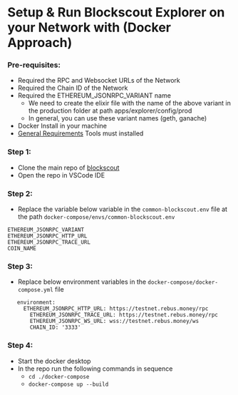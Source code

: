 # Setup & Run Blockscout Explorer on your Network with (Docker Approach)

### Pre-requisites:
- Required the RPC and Websocket URLs of the Network
- Required the Chain ID of the Network
- Required the ETHEREUM_JSONRPC_VARIANT name
  - We need to create the elixir file with the name of the above variant in the production folder at path apps/explorer/config/prod 
  - In general, you can use these variant names (geth, ganache)
- Docker Install in your machine
- [General Requirements](https://docs.blockscout.com/for-developers/information-and-settings/requirements) Tools must installed

### Step 1:
- Clone the main repo of [blockscout](https://github.com/blockscout/blockscout)
- Open the repo in VSCode IDE

### Step 2:
- Replace the variable below variable in the ```common-blockscout.env``` file at the path
```docker-compose/envs/common-blockscout.env```
```
ETHEREUM_JSONRPC_VARIANT
ETHEREUM_JSONRPC_HTTP_URL
ETHEREUM_JSONRPC_TRACE_URL
COIN_NAME
```

### Step 3: 
- Replace below environment variables in the ```docker-compose/docker-compose.yml``` file

```
   environment:       
	 ETHEREUM_JSONRPC_HTTP_URL: https://testnet.rebus.money/rpc
       ETHEREUM_JSONRPC_TRACE_URL: https://testnet.rebus.money/rpc
       ETHEREUM_JSONRPC_WS_URL: wss://testnet.rebus.money/ws
       CHAIN_ID: '3333'
```

### Step 4:
- Start the docker desktop
- In the repo run the following commands in sequence
  - ```cd ./docker-compose```
  - ```docker-compose up --build```
